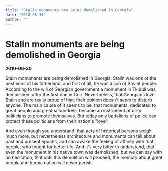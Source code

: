 ```yaml
---
title: "Stalin monuments are being demolished in Georgia"
date: "2010-06-30"
author: ""
---
```


# Stalin monuments are being demolished in Georgia

**2010-06-30** 

Stalin monuments are being demolished in Georgia. Stalin was one of the best sons of his fatherland, and first of all, he was a son of Soviet people. According to the will of Georgian government a monument in Tkibuli was demolished, after the first one in Gori. Nevertheless, that Georgians love Stalin and are really proud of him, their opinion doesn't seem to disturb anyone. The main cause of it seems to be, that monuments, dedicated to great people and great scoundrels, became an instrument of dirty politicians to promote themselves. But today only battalions of police can protect these politicians from their nation's "love".

And even though you understand, that acts of historical persons weigh much more, but nevertheless architecture and monuments can tell about past and present epochs, and can awake the feeling of affinity with that people, who fought for better life. And it's very bitter to understand, that even the monument in his native town was demolished, but we can say with no hesitation, that until this demolition will proceed, the memory about great people and heroic nation will never perish.